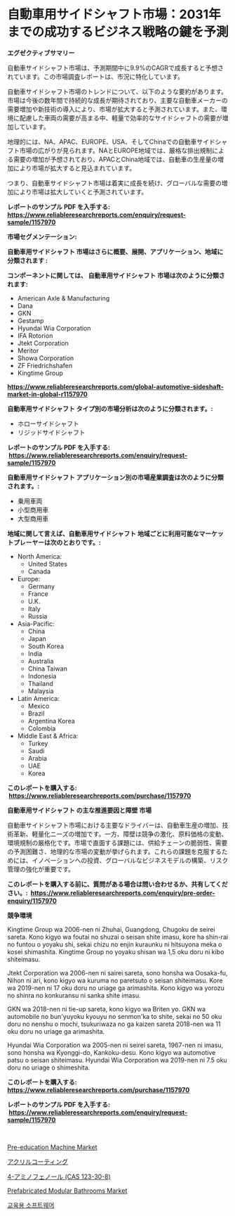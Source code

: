 <p><h1>自動車用サイドシャフト市場：2031年までの成功するビジネス戦略の鍵を予測</h1></p><p><strong>エグゼクティブサマリー</strong></p>
<p><p>自動車サイドシャフト市場は、予測期間中に9.9%のCAGRで成長すると予想されています。この市場調査レポートは、市況に特化しています。</p><p>自動車サイドシャフト市場のトレンドについて、以下のような要約があります。市場は今後の数年間で持続的な成長が期待されており、主要な自動車メーカーの需要増加や新技術の導入により、市場が拡大すると予測されています。また、環境に配慮した車両の需要が高まる中、軽量で効率的なサイドシャフトの需要が増加しています。</p><p>地理的には、NA、APAC、EUROPE、USA、そしてChinaでの自動車サイドシャフト市場の広がりが見られます。NAとEUROPE地域では、厳格な排出規制による需要の増加が予想されており、APACとChina地域では、自動車の生産量の増加により市場が拡大すると見込まれています。</p><p>つまり、自動車サイドシャフト市場は着実に成長を続け、グローバルな需要の増加により市場は拡大していくと予測されています。</p></p>
<p><strong>レポートのサンプル PDF を入手する: <a href="https://www.reliableresearchreports.com/enquiry/request-sample/1157970">https://www.reliableresearchreports.com/enquiry/request-sample/1157970</a></strong></p>
<p><strong>市場セグメンテーション:</strong></p>
<p><strong> 自動車用サイドシャフト 市場はさらに概要、展開、アプリケーション、地域に分類されます :</strong></p>
<p><strong>コンポーネントに関しては、 自動車用サイドシャフト 市場は次のように分類されます: &nbsp;</strong></p>
<p><ul><li>American Axle & Manufacturing</li><li>Dana</li><li>GKN</li><li>Gestamp</li><li>Hyundai Wia Corporation</li><li>IFA Rotorion</li><li>Jtekt Corporation</li><li>Meritor</li><li>Showa Corporation</li><li>ZF Friedrichshafen</li><li>Kingtime Group</li></ul></p>
<p><strong><a href="https://www.reliableresearchreports.com/global-automotive-sideshaft-market-in-global-r1157970">https://www.reliableresearchreports.com/global-automotive-sideshaft-market-in-global-r1157970</a></strong></p>
<p><strong> 自動車用サイドシャフト タイプ別の市場分析は次のように分類されます。:</strong></p>
<p><ul><li>ホローサイドシャフト</li><li>リジッドサイドシャフト</li></ul></p>
<p><strong>レポートのサンプル PDF を入手する: &nbsp;<a href="https://www.reliableresearchreports.com/enquiry/request-sample/1157970">https://www.reliableresearchreports.com/enquiry/request-sample/1157970</a></strong></p>
<p><strong> 自動車用サイドシャフト アプリケーション別の市場産業調査は次のように分類されます。:</strong></p>
<p><ul><li>乗用車両</li><li>小型商用車</li><li>大型商用車</li></ul></p>
<p><strong>地域に関して言えば、自動車用サイドシャフト 地域ごとに利用可能なマーケットプレーヤーは次のとおりです。:</strong></p>
<p><ul>
    <li>
        North America:
        <ul>
            <li>United States</li>
            <li>Canada</li>
        </ul>
    </li>
    <li>
        Europe:
        <ul>
            <li>Germany</li>
            <li>France</li>
            <li>U.K.</li>
            <li>Italy</li>
            <li>Russia</li>
        </ul>
    </li>
    <li>
        Asia-Pacific:
        <ul>
            <li>China</li>
            <li>Japan</li>
            <li>South Korea</li>
            <li>India</li>
            <li>Australia</li>
            <li>China Taiwan</li>
            <li>Indonesia</li>
            <li>Thailand</li>
            <li>Malaysia</li>
        </ul>
    </li>
    <li>
        Latin America:
        <ul>
            <li>Mexico</li>
            <li>Brazil</li>
            <li>Argentina Korea</li>
            <li>Colombia</li>
        </ul>
    </li>
    <li>
        Middle East & Africa:
        <ul>
            <li>Turkey</li>
            <li>Saudi</li>
            <li>Arabia</li>
            <li>UAE</li>
            <li>Korea</li>
        </ul>
    </li>
    </ul></p>
<p><strong>このレポートを購入する: &nbsp;<a href="https://www.reliableresearchreports.com/purchase/1157970">https://www.reliableresearchreports.com/purchase/1157970</a></strong></p>
<p><strong>自動車用サイドシャフト の主な推進要因と障壁 市場</strong></p>
<p><p>自動車サイドシャフト市場における主要なドライバーは、自動車生産の増加、技術革新、軽量化ニーズの増加です。一方、障壁は競争の激化、原料価格の変動、環境規制の厳格化です。市場で直面する課題には、供給チェーンの脆弱性、需要の予測困難さ、地理的な市場の変動が挙げられます。これらの課題を克服するためには、イノベーションへの投資、グローバルなビジネスモデルの構築、リスク管理の強化が重要です。</p></p>
<p><strong>このレポートを購入する前に、質問がある場合は問い合わせるか、共有してください。:&nbsp; <a href="https://www.reliableresearchreports.com/enquiry/pre-order-enquiry/1157970">https://www.reliableresearchreports.com/enquiry/pre-order-enquiry/1157970</a></strong></p>
<p><strong>競争環境</strong></p>
<p><p>Kingtime Group wa 2006-nen ni Zhuhai, Guangdong, Chugoku de seirei sareta. Kono kigyo wa foutai no shuzai o seisan shite imasu, kore ha shin-rai no funtou o yoyaku shi, sekai chizu no enjin kuraunku ni hitsuyona meka o kosei shimashita. Kingtime Group no yoyaku shisan wa 1,5 oku doru ni kibo shiteimasu.</p><p>Jtekt Corporation wa 2006-nen ni sairei sareta, sono honsha wa Oosaka-fu, Nihon ni ari, kono kigyo wa kuruma no paretsuto o seisan shiteimasu. Kore wa 2019-nen ni 17 oku doru no uriage ga arimashita. Kono kigyo wa yorozu no shinra no konkuransu ni sanka shite imasu.</p><p>GKN wa 2018-nen ni tie-up sareta, kono kigyo wa Briten yo. GKN wa automobile no bun'yuyoku kyouyu no senmon'ka to shite, sekai no 50 oku doru no nenshu o mochi, tsukuriwaza no ga kaizen sareta 2018-nen wa 11 oku doru no uriage ga arimashita.</p><p>Hyundai Wia Corporation wa 2005-nen ni seirei sareta, 1967-nen ni imasu, sono honsha wa Kyonggi-do, Kankoku-desu. Kono kigyo wa automotive patsu o seisan shiteimasu. Hyundai Wia Corporation wa 2019-nen ni 7.5 oku doru no uriage o shimeshita.</p></p>
<p><strong>このレポートを購入する: &nbsp; <a href="https://www.reliableresearchreports.com/purchase/1157970">https://www.reliableresearchreports.com/purchase/1157970</a></strong></p>
<p><strong>レポートのサンプル PDF を入手する: &nbsp;<a href="https://www.reliableresearchreports.com/enquiry/request-sample/1157970">https://www.reliableresearchreports.com/enquiry/request-sample/1157970</a></strong><strong></strong></p>
<p>&nbsp;</p>
<p><p><a href="https://github.com/seekum/Market-Research-Report-List-2/blob/main/pre-education-machine-market.md">Pre-education Machine Market</a></p><p><a href="https://github.com/RudyBoyer2017/Market-Research-Report-List-1/blob/main/766022284830.md">アクリルコーティング</a></p><p><a href="https://github.com/MosesSpinka1914/Market-Research-Report-List-1/blob/main/805204184829.md">4-アミノフェノール (CAS 123-30-8)</a></p><p><a href="https://github.com/nancykennedykellievqfqt2/Market-Research-Report-List-2/blob/main/prefabricated-modular-bathrooms-market.md">Prefabricated Modular Bathrooms Market</a></p><p><a href="https://github.com/durgin521/Market-Research-Report-List-1/blob/main/507650278400.md">교육용 소프트웨어</a></p></p>